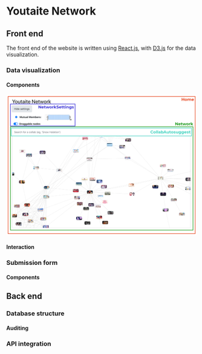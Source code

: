 # Youtaite Network

## Front end

The front end of the website is written using [React.js](https://reactjs.org/), with [D3.js](https://d3js.org/) for the data visualization.

### Data visualization

#### Components

![Home page components](figures/homepage_components.png)

#### Interaction

### Submission form

#### Components

## Back end

### Database structure

#### Auditing

### API integration
